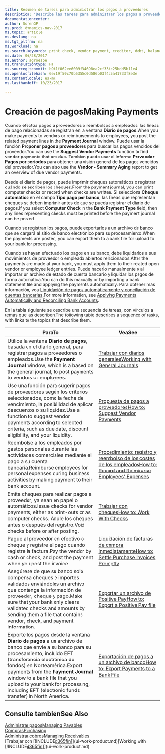 ```yaml
---
title: Resumen de tareas para administrar los pagos a proveedores
description: "Describe las tareas para administrar los pagos a proveedores o acreedores, incluido el registro de líneas de pago y la obtención de un resumen del saldo vencido."
documentationcenter: 
author: SorenGP
ms.prod: dynamics-nav-2017
ms.topic: article
ms.devlang: na
ms.tgt_pltfrm: na
ms.workload: na
ms.search.keywords: print check, vendor payment, creditor, debt, balance due, AP
ms.date: 06/28/2017
ms.author: sgroespe
ms.translationtype: HT
ms.sourcegitcommit: b9b1f062ee6009f34698ea2cf33bc25bdd5b11e4
ms.openlocfilehash: 6ec19f50c70b5355c0d586b03f4d5a41733f8e3e
ms.contentlocale: es-mx
ms.lasthandoff: 10/23/2017

---
```

# <a name="making-payments"></a><span data-ttu-id="82381-103">Creación de pagos</span><span class="sxs-lookup"><span data-stu-id="82381-103">Making Payments</span></span>
<span data-ttu-id="82381-104">Cuando efectúa pagos a proveedores o reembolsos a empleados, las líneas de pago relacionadas se registran en la ventana **Diario de pagos**.</span><span class="sxs-lookup"><span data-stu-id="82381-104">When you make payments to vendors or reimbursements to employees, you post the related payment lines in the **Payment Journal** window.</span></span> <span data-ttu-id="82381-105">Puede usar la función **Proponer pagos a proveedores** para buscar los pagos vencidos del proveedor.</span><span class="sxs-lookup"><span data-stu-id="82381-105">You can use the **Suggest Vendor Payments** function to find vendor payments that are due.</span></span> <span data-ttu-id="82381-106">También puede usar el informe **Proveedor - Pagos por periodos** para obtener una visión general de los pagos vencidos del proveedor.</span><span class="sxs-lookup"><span data-stu-id="82381-106">You can also use the **Vendor - Summary Aging** report to get an overview of due vendor payments.</span></span>

<span data-ttu-id="82381-107">Desde el diario de pagos, puede imprimir cheques automáticos o registrar cuándo se escriben los cheques.</span><span class="sxs-lookup"><span data-stu-id="82381-107">From the payment journal, you can print computer checks or record when checks are written.</span></span> <span data-ttu-id="82381-108">Si selecciona **Cheque automático** en el campo **Tipo pago por banco**, las líneas que representan cheques se deben imprimir antes de que se pueda registrar el diario de pagos.</span><span class="sxs-lookup"><span data-stu-id="82381-108">If you select **Computer Check** in the **Bank Payment Type** field, then any lines representing checks must be printed before the payment journal can be posted.</span></span>

<span data-ttu-id="82381-109">Cuando se registran los pagos, puede exportarlos a un archivo de banco que se cargará al sitio de banco electrónico para su procesamiento.</span><span class="sxs-lookup"><span data-stu-id="82381-109">When the payments are posted, you can export them to a bank file for upload to your bank for processing.</span></span>

<span data-ttu-id="82381-110">Cuando se hayan efectuado los pagos en su banco, debe liquidarlos a sus movimientos de proveedor o empleado abiertos relacionados.</span><span class="sxs-lookup"><span data-stu-id="82381-110">After the payments are made at your bank, you must apply them to their related open vendor or employee ledger entries.</span></span> <span data-ttu-id="82381-111">Puede hacerlo manualmente o al importar un archivo de estado de cuenta bancario y liquidar los pagos de forma automática.</span><span class="sxs-lookup"><span data-stu-id="82381-111">You can do this manually or by importing a bank statement file and applying the payments automatically.</span></span> <span data-ttu-id="82381-112">Para obtener más información, vea [Liquidación de pagos automáticamente y conciliación de cuentas bancarias](receivables-apply-payments-auto-reconcile-bank-accounts.md).</span><span class="sxs-lookup"><span data-stu-id="82381-112">For more information, see [Applying Payments Automatically and Reconciling Bank Accounts](receivables-apply-payments-auto-reconcile-bank-accounts.md).</span></span>

<span data-ttu-id="82381-113">En la tabla siguiente se describe una secuencia de tareas, con vínculos a temas que las describen.</span><span class="sxs-lookup"><span data-stu-id="82381-113">The following table describes a sequence of tasks, with links to the topics that describe them.</span></span>

| <span data-ttu-id="82381-114">Para</span><span class="sxs-lookup"><span data-stu-id="82381-114">To</span></span> | <span data-ttu-id="82381-115">Vea</span><span class="sxs-lookup"><span data-stu-id="82381-115">See</span></span> |
| --- | --- |
|<span data-ttu-id="82381-116">Utilice la ventana **Diario de pagos**, basada en el diario general, para registrar pagos a proveedores o empleados.</span><span class="sxs-lookup"><span data-stu-id="82381-116">Use the **Payment Journal** window, which is a based on the general journal, to post payments to vendors or employees.</span></span>|[<span data-ttu-id="82381-117">Trabajar con diarios generales</span><span class="sxs-lookup"><span data-stu-id="82381-117">Working with General Journals</span></span>](ui-work-general-journals.md)|
| <span data-ttu-id="82381-118">Use una función para sugerir pagos de proveedores según los criterios seleccionados, como la fecha de vencimiento, la posibilidad de aplicar descuentos o su liquidez.</span><span class="sxs-lookup"><span data-stu-id="82381-118">Use a function to suggest vendor payments according to selected criteria, such as due date, discount eligibility, and your liquidity.</span></span> |[<span data-ttu-id="82381-119">Propuesta de pagos a proveedores</span><span class="sxs-lookup"><span data-stu-id="82381-119">How to: Suggest Vendor Payments</span></span>](payables-how-suggest-vendor-payments.md) |
|<span data-ttu-id="82381-120">Reembolse a los empleados por gastos personales durante las actividades comerciales mediante el pago a su cuenta bancaria.</span><span class="sxs-lookup"><span data-stu-id="82381-120">Reimburse employees for personal expenses during business activities by making payment to their bank account.</span></span>|[<span data-ttu-id="82381-121">Procedimiento: registro y reembolso de los costes de los empleados</span><span class="sxs-lookup"><span data-stu-id="82381-121">How to: Record and Reimburse Employees' Expenses</span></span>](finance-how-record-reimburse-employee-expenses.md)|
| <span data-ttu-id="82381-122">Emita cheques para realizar pagos a proveedor, ya sean en papel o automáticos.</span><span class="sxs-lookup"><span data-stu-id="82381-122">Issue checks for vendor payments, either as print-outs or as computer checks.</span></span> <span data-ttu-id="82381-123">Anule los cheques antes o después del registro.</span><span class="sxs-lookup"><span data-stu-id="82381-123">Void checks before or after posting.</span></span> |[<span data-ttu-id="82381-124">Trabajar con cheques</span><span class="sxs-lookup"><span data-stu-id="82381-124">How to: Work With Checks</span></span>](payables-how-work-checks.md) |
| <span data-ttu-id="82381-125">Pague al proveedor en efectivo o cheque y registre el pago cuando registre la factura.</span><span class="sxs-lookup"><span data-stu-id="82381-125">Pay the vendor by cash or check, and post the payment when you post the invoice.</span></span> |[<span data-ttu-id="82381-126">Liquidación de facturas de compra inmediatamente</span><span class="sxs-lookup"><span data-stu-id="82381-126">How to: Settle Purchase Invoices Promptly</span></span>](finance-how-to-settle-purchase-invoices-promptly.md) |
| <span data-ttu-id="82381-127">Asegúrese de que su banco solo compensa cheques e importes validados enviándoles un archivo que contenga la información de proveedor, cheque y pago.</span><span class="sxs-lookup"><span data-stu-id="82381-127">Make sure that your bank only clears validated checks and amounts by sending them a file that contains vendor, check, and payment information.</span></span> |[<span data-ttu-id="82381-128">Exportar un archivo de Positive Pay</span><span class="sxs-lookup"><span data-stu-id="82381-128">How to: Export a Positive Pay file</span></span>](finance-how-positive-pay.md) |
|<span data-ttu-id="82381-129">Exporte los pagos desde la ventana **Diario de pagos** a un archivo de banco que envíe a su banco para su procesamiento, incluido EFT (transferencia electrónica de fondos) en Norteamérica.</span><span class="sxs-lookup"><span data-stu-id="82381-129">Export payments from the **Payment Journal** window to a bank file that you upload to your bank for processing, including EFT (electronic funds transfer) in North America.</span></span> |[<span data-ttu-id="82381-130">Exportación de pagos a un archivo de banco</span><span class="sxs-lookup"><span data-stu-id="82381-130">How to: Export Payments to a Bank File</span></span>](payables-how-export-payments-bank-file.md)|  

## <a name="see-also"></a><span data-ttu-id="82381-131">Consulte también</span><span class="sxs-lookup"><span data-stu-id="82381-131">See Also</span></span>
[<span data-ttu-id="82381-132">Administrar pagos</span><span class="sxs-lookup"><span data-stu-id="82381-132">Managing Payables</span></span>](payables-manage-payables.md)  
[<span data-ttu-id="82381-133">Compras</span><span class="sxs-lookup"><span data-stu-id="82381-133">Purchasing</span></span>](purchasing-manage-purchasing.md)  
[<span data-ttu-id="82381-134">Administrar cobros</span><span class="sxs-lookup"><span data-stu-id="82381-134">Managing Receivables</span></span>](receivables-manage-receivables.md)  
<span data-ttu-id="82381-135">[Trabajar con [!INCLUDE[d365fin](includes/d365fin_md.md)]](ui-work-product.md)</span><span class="sxs-lookup"><span data-stu-id="82381-135">[Working with [!INCLUDE[d365fin](includes/d365fin_md.md)]](ui-work-product.md)</span></span>  

